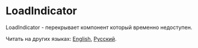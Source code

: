 # LoadIndicator

LoadIndicator - перекрывает компонент который временно недоступен.

Читать на других языках: [English](README.md), [Русский](README.ru.md).

